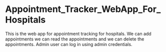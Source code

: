 # Appointment_Tracker_WebApp_For_Hospitals
This is the web app for appointment tracking for hospitals. We can add appointments we can read the appointments and we can delete the appointments. Admin user can log in using admin credentials.

